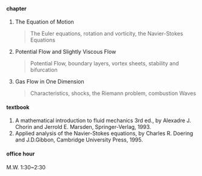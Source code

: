 #### chapter

1. The Equation of Motion

    > The Euler equations, rotation and vorticity, the Navier-Stokes Equations 

2. Potential Flow and Slightly Viscous Flow

    > Potential Flow, boundary layers, vortex sheets, stability and bifurcation 

3. Gas Flow in One Dimension

    > Characteristics, shocks, the Riemann problem, combustion Waves 

#### textbook

1. A mathematical introduction to fluid mechanics 3rd ed., by Alexadre J. Chorin and Jerrold E. Marsden, Springer-Verlag, 1993.
2. Applied analysis of the Navier-Stokes equations, by Charles R. Doering and J.D.Gibbon, Cambridge University Press, 1995.

#### office hour

M.W. 1:30~2:30

